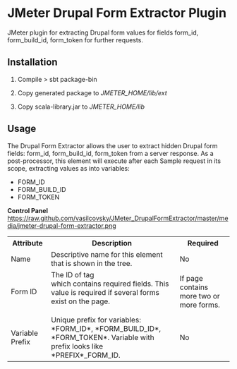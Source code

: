 JMeter Drupal Form Extractor Plugin
===================================

JMeter plugin for extracting Drupal form values for fields form_id, form_build_id, form_token for further requests.

Installation
------------

1.   Compile
	> sbt package-bin

2.   Copy generated package to *JMETER_HOME/lib/ext*
3.   Copy scala-library.jar to *JMETER_HOME/lib*

Usage
-----

The Drupal Form Extractor allows the user to extract hidden Drupal form fields: form_id, form_build_id, form_token from a server response. As a post-processor, this element will execute after each Sample request in its scope, extracting values as into variables:
-   FORM_ID
-   FORM_BUILD_ID
-   FORM_TOKEN

**Control Panel**
https://raw.github.com/vasilcovsky/JMeter_DrupalFormExtractor/master/media/jmeter-drupal-form-extractor.png


<table>
  <tr>
    <th>Attribute</th>
	<th>Description</th>
	<th>Required</th>
  </tr>
  <tr>
	<td>Name</td>
	<td>Descriptive name for this element that is shown in the tree.</td>
	<td>No</td>
  </tr>
  <tr>
	<td>Form ID</td>
	<td>The ID of tag <form> which contains required fields. This value is required if several forms exist on the page.</td>
	<td>If page contains more two or more forms.</td>
  </tr>
  <tr>
	<td>Variable Prefix</td>
	<td>Unique prefix for variables: *FORM_ID*, *FORM_BUILD_ID*, *FORM_TOKEN*. Variable with prefix looks like *PREFIX*_FORM_ID.</td>
	<td>No</td>
  </tr>
</table>